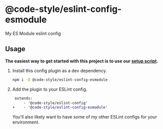# @code-style/eslint-config-esmodule

My ES Module eslint config

## Usage

**The easiest way to get started with this project is to use our [setup script](https://www.npmjs.com/package/@code-style/create-configs).**

1. Install this config plugin as a dev dependency.

    ```sh
    npm i -D @code-style/eslint-config-esmodule
    ```

1. Add the plugin to your ESLint config.

    ```diff
     extends:
         - '@code-style/eslint-config'
    +    - '@code-style/eslint-config-esmodule'
    ```

    You'll also likely want to have some of my other ESLint configs for your environment.
